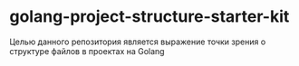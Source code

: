 # golang-project-structure-starter-kit
Целью данного репозитория является выражение точки зрения о структуре файлов в проектах на Golang
